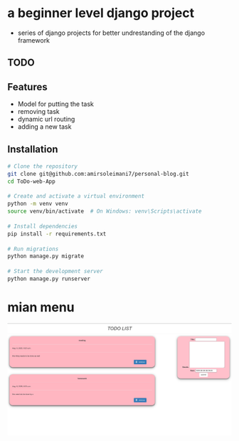 # a beginner level django project
- series of django projects for better undrestanding of the django framework


## TODO 


## Features

- Model for putting the task
- removing task
- dynamic url routing
- adding a new task


## Installation
```bash
# Clone the repository
git clone git@github.com:amirsoleimani7/personal-blog.git
cd ToDo-web-App

# Create and activate a virtual environment
python -m venv venv
source venv/bin/activate  # On Windows: venv\Scripts\activate

# Install dependencies
pip install -r requirements.txt

# Run migrations
python manage.py migrate

# Start the development server
python manage.py runserver
```

# mian menu
![screenshot](screenshots/index.png)
